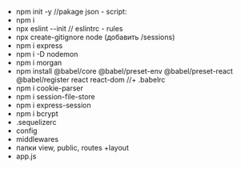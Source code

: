 + npm init -y //pakage json - script:
+ npm i
+ npx eslint --init // eslintrc - rules
+ npx create-gitignore node (добавить /sessions)
+ npm i express
+ npm i -D nodemon
+ npm i morgan
+ npm install @babel/core @babel/preset-env @babel/preset-react @babel/register react react-dom //+ .babelrc
+ npm i cookie-parser
+ npm i session-file-store
+ npm i express-session
+ npm i bcrypt 
+ .sequelizerc
+ config 
+ middlewares
+  папки view, public, routes +layout
+ app.js